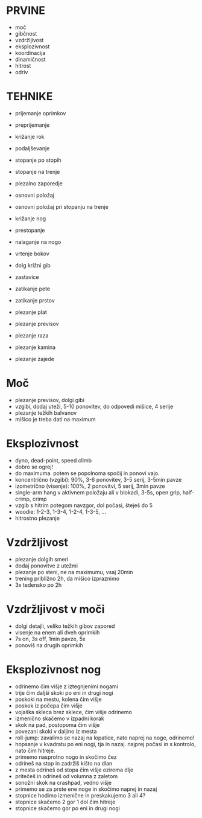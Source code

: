 # PRVINE

- moč
- gibčnost
- vzdržljivost
- eksplozivnost
- koordinacija
- dinamičnost
- hitrost
- odriv

# TEHNIKE

- prijemanje oprimkov
- preprijemanje
- križanje rok
- podaljševanje

- stopanje po stopih
- stopanje na trenje

- plezalno zaporedje
- osnovni položaj
- osnovni položaj pri stopanju na trenje

- križanje nog
- prestopanje
- nalaganje na nogo
- vrtenje bokov
- dolg križni gib
- zastavice
- zatikanje pete
- zatikanje prstov
- plezanje plat
- plezanje previsov
- plezanje raza
- plezanje kamina
- plezanje zajede

# Moč

- plezanje previsov, dolgi gibi
- vzgibi, dodaj uteži, 5-10 ponovitev, do odpovedi mišice, 4 serije
- plezanje težkih balvanov
- mišico je treba dati na maximum

# Eksplozivnost

- dyno, dead-point, speed climb
- dobro se ogrej!
- do maximuma. potem se popolnoma spočij in ponovi vajo.
- koncentrično (vzgibi): 90%, 3-6 ponovitev, 3-5 serij, 3-5min pavze
- izometrično (visenje): 100%, 2 ponovitvi, 5 serij, 3min pavze
- single-arm hang v aktivnem položaju ali v blokadi, 3-5s, open grip, half-crimp, crimp
- vzgib s hitrim potegom navzgor, dol počasi, šteješ do 5
- woodie: 1-2-3, 1-3-4, 1-2-4, 1-3-5, ...
- hitrostno plezanje

# Vzdržljivost

- plezanje dolgih smeri
- dodaj ponovitve z utežmi
- plezanje po steni, ne na maximumu, vsaj 20min
- trening približno 2h, da mišico izpraznimo
- 3x tedensko po 2h

# Vzdržljivost v moči

- dolgi detajli, veliko težkih gibov zapored
- visenje na enem ali dveh oprimkih
- 7s on, 3s off, 1min pavze, 5x
- ponoviš na drugih oprimkih

# Eksplozivnost nog

- odrinemo čim višje z iztegnjenimi nogami
- trije čim daljši skoki po eni in drugi nogi
- poskoki na mestu, kolena čim višje
- poskok iz počepa čim višje
- vojaška skleca brez sklece, čim višje odrinemo
- izmenično skačemo v izpadni korak
- skok na pad, postopoma čim višje
- povezani skoki v daljino iz mesta
- roll-jump: zavalimo se nazaj na lopatice, nato naprej na noge, odrinemo!
- hopsanje v kvadratu po eni nogi, tja in nazaj. najprej počasi in s kontrolo, nato čim hitreje.
- primemo nasprotno nogo in skočimo čez
- odrineš na stop in zadržiš kišto na dlan
- z mesta odrineš od stopa čim višje oziroma dlje
- pritečeš in odrineš od volumna z zaletom
- sonožni skok na crashpad, vedno višje
- primemo se za prste ene noge in skočimo naprej in nazaj
- stopnice hodimo izmenične in preskakujemo 3 ali 4?
- stopnice skačemo 2 gor 1 dol čim hitreje
- stopnice skačemo gor po eni in drugi nogi
